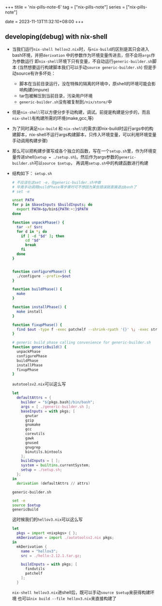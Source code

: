 +++
titile = 'nix-pills-note-6'
tag = ["nix-pills-note"]
series = ["nix-pills-note"]

date = 2023-11-13T11:32:10+08:00
+++



## developing(debug) with nix-shell

- 当我们运行`nix-shell hellov2.nix`时，与`nix-build`的区别是其只会进入bash环境，并把`derivation` 
  中的参数作为环境变量传进去，但不会将`args`作为参数运行
  即`nix-shell`环境下只有变量，不自动运行`generic-builder.sh`脚本
  (当然想要运行构建脚本我们可以手动`source generic-builder.sh`)
  但是手动source有许多坏处：
    - 脚本在当前目录运行，没在特殊的隔离的环境中，原shell的环境可能会影响构建(impure)
    - tar包被解压到当前目录，污染用户环境
    - `generic-builder.sh`没有被复制到`/nix/store/`中

- 但是`nix-shell`可以方便分步手动构建，调试。前提是构建是分步的，而且`nix-shell`有构建所需的环境(make,gcc,等)



- 为了同时满足`nix-build` 和 `nix-shell`的需求(即nix-build时运行args中的构建脚本，nix-shell不运行args构建脚本，只传入环境变量，可以利用环境变量手动调用构建步骤)
- 那么可以把构建步骤写成各个独立的函数，写在一个`setup.sh`里，作为环境变量传进shell(`setup = ./setup.sh`)。然后作为args参数的`generic-builder.sh`可以`source $setup`，
  再调用`setup.sh`中的构建函数进行构建

- 结构如下：
  `setup.sh`
  ```bash
  # 不应该在这set -e，在generic-builder.sh中做
  # 毕竟手动调用buildPhase等步骤时可不想因为某些错误就直接退出bash了
  # set -e
  
  unset PATH
  for p in $baseInputs $buildInputs; do
    export PATH=$p/bin${PATH:+:}$PATH
  done
  
  function unpackPhase() {
    tar -xf $src
    for d in *; do
      if [ -d "$d" ]; then
        cd "$d"
        break
      fi
    done
  }
  
  
  function configurePhase() {
    ./configure --prefix=$out
  }

  function buildPhase() {
    make
  }

  function installPhase() {
    make install
  }

  function fixupPhase() {
    find $out -type f -exec patchelf --shrink-rpath '{}' \; -exec strip '{}' \; 2>/dev/null
  }

  # generic build phase calling convenience for generic-builder.sh
  function genericBuild() {
    unpackPhase
    configurePhase
    buildPhase
    installPhase
    fixupPhase
  }
  ```

  `autotoolsv2.nix`可以这么写
  ```nix
  let 
    defaultAttrs = {
      builder = "${pkgs.bash}/bin/bash";
      args = [ ./generic-builder.sh ];
      baseInputs = with pkgs; [
        gnutar
        gzip
        gnumake
        gcc
        coreutils
        gawk
        gnused
        gnugrep
        binutils.bintools
      ];
      buildInputs = [ ];
      system = builtins.currentSystem;
      setup = ./setup.sh;
    };
  in
    derivation (defaultAttrs // attrs)

  ```

  `generic-builder.sh`
  ```bash
  set -e
  source $setup
  genericBuild
  ```

  这时候我们的`hellov3.nix`可以这么写
  ```nix
  let 
    pkgs = import <nixpkgs> { };
    mkDerivation = import ./autotoolsv2.nix pkgs;
  in 
    mkDerivation {
      name = "hellov3";
      src = ./hello-2.12.1.tar.gz;

      buildInputs = with pkgs; [
        findutils
        patchelf
      ];
    }
  ```

  `nix-shell hellov3.nix`进shell后，既可以手动`source $setup`来获得构建环境
  也可以`nix build --file hellov3.nix`来直接构建了

